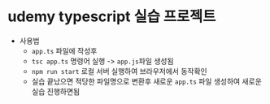 # udemy typescript 실습 프로젝트

- 사용법
  - `app.ts` 파일에 작성후
  - `tsc app.ts` 명령어 실행 -> `app.js`파일 생성됨
  - `npm run start` 로컬 서버 실행하여 브라우저에서 동작확인
  - 실습 끝났으면 적당한 파일명으로 변환후 새로운 `app.ts` 파일 생성하여 새로운 실습 진행하면됨
